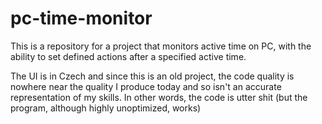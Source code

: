 # pc-time-monitor
This is a repository for a project that monitors active time on PC, with the ability to set defined actions after a specified active time.

The UI is in Czech and since this is an old project, the code quality is nowhere near the quality I produce today and so isn't an accurate representation of my skills. In other words, the code is utter shit (but the program, although highly unoptimized, works)
